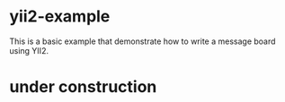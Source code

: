 # yii2-example
This is a basic example that demonstrate how to write a message board using YII2.


# under construction
